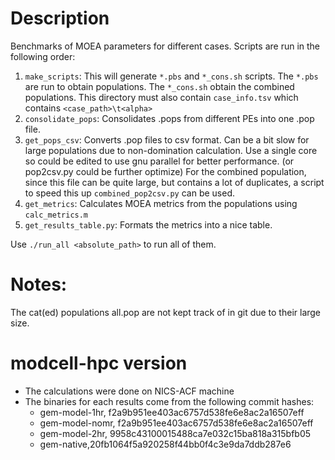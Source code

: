 # Description
Benchmarks of MOEA parameters for different cases.
Scripts are run in the following order:
1. `make_scripts`: This will generate `*.pbs` and `*_cons.sh` scripts. The `*.pbs` are run to obtain populations. The `*_cons.sh` obtain the combined populations. This directory must also contain `case_info.tsv` which contains `<case_path>\t<alpha>`
2. `consolidate_pops`: Consolidates .pops from different PEs into one .pop file.
3. `get_pops_csv`: Converts .pop files to csv format. Can be a bit slow for large populations due to non-domination calculation. Use a single core so could be edited to use gnu parallel for better performance. (or pop2csv.py could be further optimize) For the combined population, since this file can be quite large, but contains a lot of duplicates, a script to speed this up `combined_pop2csv.py` can be used.
4. `get_metrics`: Calculates MOEA metrics from the populations using `calc_metrics.m`
5. `get_results_table.py`: Formats the metrics into a nice table.

Use `./run_all <absolute_path>` to run all of them.

# Notes:
The cat(ed) populations all.pop are not kept track of in git due to their large size.

#  modcell-hpc version
 - The calculations were done on NICS-ACF machine
 - The binaries for each results come from the following commit hashes:
	- gem-model-1hr, f2a9b951ee403ac6757d538fe6e8ac2a16507eff
	- gem-model-nomr, f2a9b951ee403ac6757d538fe6e8ac2a16507eff
	- gem-model-2hr, 9958c43100015488ca7e032c15ba818a315bfb05
	- gem-native,20fb1064f5a920258f44bb0f4c3e9da7ddb287e6
